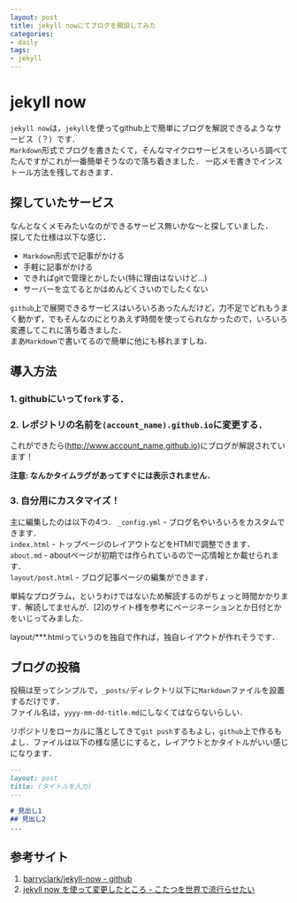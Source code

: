```yaml
---
layout: post
title: jekyll nowにてブログを開設してみた
categories:
- daily
tags:
- jekyll
---
```


# jekyll now
`jekyll now`は，`jekyll`を使ってgithub上で簡単にブログを解説できるようなサービス（？）です．  
`Markdown`形式でブログを書きたくて，そんなマイクロサービスをいろいろ調べてたんですがこれが一番簡単そうなので落ち着きました．
一応メモ書きでインストール方法を残しておきます．

## 探していたサービス
なんとなくメモみたいなのができるサービス無いかな〜と探していました．  
探してた仕様は以下な感じ．

- `Markdown`形式で記事がかける
- 手軽に記事がかける
- できればgitで管理とかしたい(特に理由はないけど…)
- サーバーを立てるとかはめんどくさいのでしたくない

`github`上で展開できるサービスはいろいろあったんだけど，力不足でどれもうまく動かず，でもそんなのにとりあえず時間を使ってられなかったので，いろいろ変遷してこれに落ち着きました．  
まあ`Markdown`で書いてるので簡単に他にも移れますしね．

## 導入方法

### 1. githubにいって`fork`する．

### 2. レポジトリの名前を`(account_name).github.io`に変更する．

これができたら(http://www.account_name.github.io)にブログが解説されています！

**注意: なんかタイムラグがあってすぐには表示されません．**

### 3. 自分用にカスタマイズ！

主に編集したのは以下の4つ．
`_config.yml` - ブログ名やいろいろをカスタムできます．  
`index.html` - トップページのレイアウトなどをHTMlで調整できます．  
`about.md`  - aboutページが初期では作られているので一応情報とか載せられます．  
`layout/post.html` - ブログ記事ページの編集ができます．

単純なプログラム，というわけではないため解読するのがちょっと時間かかります．解読してませんが．[2]のサイト様を参考にページネーションとか日付とかをいじってみました．

layout/\*\*\*.htmlっていうのを独自で作れば，独自レイアウトが作れそうです．

## ブログの投稿
投稿は至ってシンプルで，`_posts/`ディレクトリ以下に`Markdown`ファイルを設置するだけです．  
ファイル名は，`yyyy-mm-dd-title.md`にしなくてはならないらしい．  

リポジトリをローカルに落としてきて`git push`するもよし，`github`上で作るもよし．ファイルは以下の様な感じにすると，レイアウトとかタイトルがいい感じになります．
```md
---
layout: post
title: (タイトルを入力)
---

# 見出し1
## 見出し2
...

```

## 参考サイト

1. [barryclark/jekyll-now - github](https://github.com/barryclark/jekyll-now)
2. [jekyll now を使って変更したところ - こたつを世界で流行らせたい](https://maple.github.io/2016/04/07/how_to_use_jekyll-blog/)
